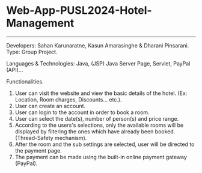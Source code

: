 # Web-App-PUSL2024-Hotel-Management
-----------------------------------

Developers: Sahan Karunaratne, Kasun Amarasinghe & Dharani Pinsarani.
Type: Group Project.

Languages & Technologies:
Java, (JSP) Java Server Page, Servlet, PayPal (API)...

Functionalities.
01. User can visit the website and view the basic details of the hotel. (Ex: Location, Room charges, Discounts... etc.).
02. User can create an account.
03. User can login to the account in order to book a room.
04. User can select the date(s), number of person(s) and price range.
05. According to the users's selections, only the available rooms will be displayed by filtering the ones which have already been booked. (Thread-Safety mechanism).
06. After the room and the sub settings are selected, user will be directed to the payment page.
07. The payment can be made using the built-in online payment gateway (PayPal).
